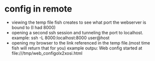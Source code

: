 # config in remote
- viewing the temp file fish creates to see what port the webserver is bound to (I had 8000)
- opening a second ssh session and tunneling the port to localhost. example:
    ssh -L 8000:localhost:8000 user@host
- opening my browser to the link referenced in the temp file.(most time fish will return that for you)
    example outpu: Web config started at file:///tmp/web_configolx2xosi.html